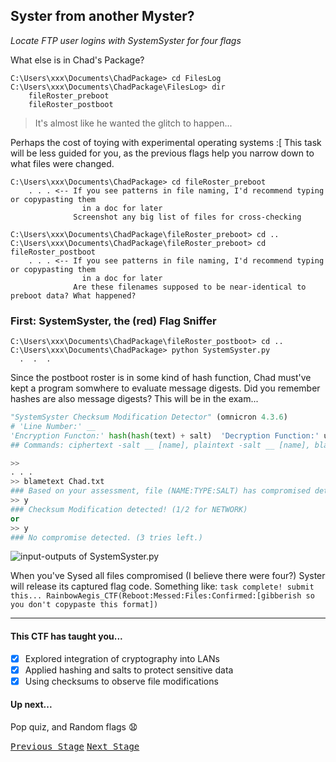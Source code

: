 ## Syster from another Myster? 
*Locate FTP user logins with SystemSyster for four flags*

What else is in Chad's Package?
```
C:\Users\xxx\Documents\ChadPackage> cd FilesLog
C:\Users\xxx\Documents\ChadPackage\FilesLog> dir
    fileRoster_preboot
    fileRoster_postboot
```
> It's almost like he wanted the glitch to happen...

Perhaps the cost of toying with experimental operating systems :[
This task will be less guided for you, as the previous flags help you narrow down to what files were changed.
```
C:\Users\xxx\Documents\ChadPackage> cd fileRoster_preboot
    . . . <-- If you see patterns in file naming, I'd recommend typing or copypasting them
                in a doc for later
              Screenshot any big list of files for cross-checking

C:\Users\xxx\Documents\ChadPackage\fileRoster_preboot> cd ..
C:\Users\xxx\Documents\ChadPackage\fileRoster_preboot> cd fileRoster_postboot
    . . . <-- If you see patterns in file naming, I'd recommend typing or copypasting them
                in a doc for later
              Are these filenames supposed to be near-identical to preboot data? What happened?
```

### First: SystemSyster, the (red) Flag Sniffer
```
C:\Users\xxx\Documents\ChadPackage\fileRoster_postboot> cd ..
C:\Users\xxx\Documents\ChadPackage> python SystemSyster.py
  .  .  . 
```
Since the postboot roster is in some kind of hash function, Chad must've kept a program somwhere to evaluate message digests.
Did you remember hashes are also message digests? This will be in the exam...
```python
"SystemSyster Checksum Modification Detector" (omnicron 4.3.6)
# 'Line Number:' __
'Encryption Functon:' hash(hash(text) + salt)  'Decryption Function:' unhash(unhash(text) - salt)
## Commands: ciphertext -salt __ [name], plaintext -salt __ [name], blametext [name]

>>
. . .
>> blametext Chad.txt
### Based on your assessment, file (NAME:TYPE:SALT) has compromised details. Verify? [y/n]
>> y
### Checksum Modification detected! (1/2 for NETWORK)
or
>> y
### No compromise detected. (3 tries left.)
```
![input-outputs of SystemSyster.py]([image.jpg](https://github.com/Iozhewa/Rainbow-Aegis/blob/main/CTF-Tutorial/assets/SysterIO.png))

When you've Sysed all files compromised (I believe there were four?) Syster will release its captured flag code. Something like:
`task complete! submit this... RainbowAegis_CTF(Reboot:Messed:Files:Confirmed:[gibberish so you don't copypaste this format])`
***
#### This CTF has taught you...
- [x] Explored integration of cryptography into LANs
- [x] Applied hashing and salts to protect sensitive data
- [x] Using checksums to observe file modifications
#### Up next...
Pop quiz, and Random flags :anguished:

[<kbd>Previous Stage</kbd>](https://github.com/Iozhewa/Rainbow-Aegis/blob/main/CTF-Tutorial/bFlags_onCALM.md)  [<kbd>Next Stage</kbd>](https://github.com/Iozhewa/Rainbow-Aegis/blob/main/CTF-Tutorial/dFlags_withQuizard.md)
